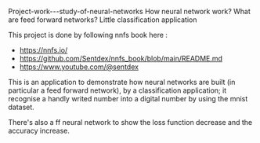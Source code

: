 Project-work---study-of-neural-networks
How neural network work? What are feed forward networks? Little classification application

This project is done by following nnfs book here : 
- https://nnfs.io/
- https://github.com/Sentdex/nnfs_book/blob/main/README.md
- https://www.youtube.com/@sentdex

This is an application to demonstrate how neural networks are built (in particular a feed forward network), by a classification application; it recognise a handly writed number into a digital number by using the mnist dataset.

There's also a ff neural network to show the loss function decrease and the accuracy increase.
